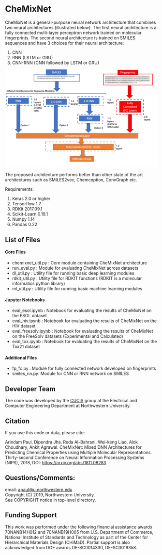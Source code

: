 # CheMixNet
CheMixNet is a general-purpose neural network architecture that combines two neural architectures (illustrated below). 
The first neural architecture is a fully connected multi-layer perceptron network trained on molecular fingerprints. 
The second neural architecture is trained on SMILES sequences and have 3 choices for their neural architecture: 
1. CNN
2. RNN (LSTM or GRU)
3. CNN-RNN (CNN followed by LSTM or GRU)

<p align="center">
  <img src="images/model.png" width="600">
</p>

The proposed architecture performs better than other state of the art architectures such as SMILES2vec, Chemception, ConvGraph etc. 

Requirements: 
1. Keras 2.0 or higher
2. Tensorflow 1.7 
3. RDKit 2017.09.1
4. Scikit-Learn 0.19.1
5. Numpy 1.14
6. Pandas 0.22

## List of Files

#### Core Files
* chemixnet_util.py : Core module containing CheMixNet architecture 
* run_eval.py : Module for evaluating CheMixNet across datasets 
* dl_util.py : Utility file for running basic deep learning modules
* rdkit_util.py : Utility file for RDKIT functions (RDKIT is a molecular informatics python library)
* ml_util.py : Utility file for running basic machine learning modules

#### Jupyter Notebooks

* eval_esol.ipynb : Notebook for evaluating the results of CheMixNet on the ESOL dataset 
* eval_hiv.ipynb : Notebook for evaluating the results of CheMixNet on the HIV dataset 
* eval_freesolv.ipynb : Notebook for evaluating the results of CheMixNet on the FreeSolv datasets (Experimental and Calculated)
* eval_tox.ipynb : Notebook for evaluating the results of CheMixNet on the Tox21 dataset 

#### Additional Files
* fp_fc.py : Module for fully connected network developed on fingerprints
* smiles_nn.py: Module for CNN or RNN network on SMILES

## Developer Team

The code was developed by the <a href="http://cucis.ece.northwestern.edu/">CUCIS</a> group at the Electrical and Computer Engineering Department at Northwestern University. 


## Citation
If you use this code or data, please cite:

Arindam Paul, Dipendra Jha, Reda Al-Bahrani, Wei-keng Liao, Alok Choudhary, Ankit Agrawal. CheMixNet: Mixed DNN Architectures for Predicting Chemical Properties using Multiple Molecular Representations. Thirty-second Conference on Neural Information Processing Systems (NIPS), 2018, DOI:  https://arxiv.org/abs/1811.08283


## Questions/Comments:

email: apaul@u.northwestern.edu<br/>
Copyright (C) 2019, Northwestern University.<br/>
See COPYRIGHT notice in top-level directory.

## Funding Support

This work was performed under the following financial assistance awards 70NANB14H012 and 70NANB19H005 from U.S. Department of Commerce, National Institute of Standards and Technology as part of the Center for Hierarchical Materials Design (CHiMaD). Partial support is also acknowledged from DOE awards DE-SC0014330, DE-SC0019358.
